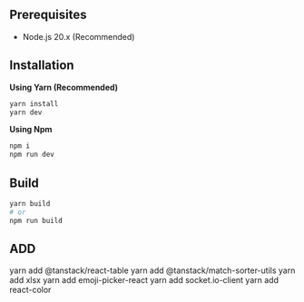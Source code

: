 ## Prerequisites

- Node.js 20.x (Recommended)

## Installation

**Using Yarn (Recommended)**

```sh
yarn install
yarn dev
```

**Using Npm**

```sh
npm i
npm run dev
```

## Build

```sh
yarn build
# or
npm run build
```
## ADD
yarn add @tanstack/react-table
yarn add @tanstack/match-sorter-utils
yarn add xlsx
yarn add emoji-picker-react
yarn add socket.io-client
yarn add react-color 
